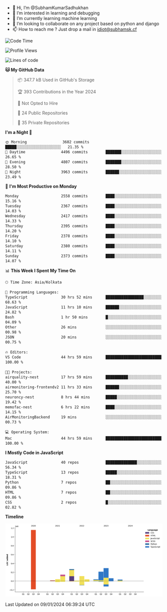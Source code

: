 - 👋 Hi, I’m @SubhamKumarSadhukhan
- 👀 I’m interested in learning and debugging
- 🌱 I’m currently learning machine learning
- 💞️ I’m looking to collaborate on any project based on python and django
- 📫 How to reach me ?
      Just drop a mail in idiot@subhamsk.cf

<!---
SubhamKumarSadhukhan/SubhamKumarSadhukhan is a ✨ special ✨ repository because its `README.md` (this file) appears on your GitHub profile.
You can click the Preview link to take a look at your changes.
--->


<!--START_SECTION:waka-->
![Code Time](http://img.shields.io/badge/Code%20Time-1%2C870%20hrs%2030%20mins-blue)

![Profile Views](http://img.shields.io/badge/Profile%20Views-1-blue)

![Lines of code](https://img.shields.io/badge/From%20Hello%20World%20I%27ve%20Written-2.4%20million%20lines%20of%20code-blue)

**🐱 My GitHub Data** 

> 📦 347.7 kB Used in GitHub's Storage 
 > 
> 🏆 393 Contributions in the Year 2024
 > 
> 🚫 Not Opted to Hire
 > 
> 📜 24 Public Repositories 
 > 
> 🔑 35 Private Repositories 
 > 
**I'm a Night 🦉** 

```text
🌞 Morning                3602 commits        █████░░░░░░░░░░░░░░░░░░░░   21.35 % 
🌆 Daytime                4496 commits        ███████░░░░░░░░░░░░░░░░░░   26.65 % 
🌃 Evening                4807 commits        ███████░░░░░░░░░░░░░░░░░░   28.50 % 
🌙 Night                  3963 commits        ██████░░░░░░░░░░░░░░░░░░░   23.49 % 
```
📅 **I'm Most Productive on Monday** 

```text
Monday                   2558 commits        ████░░░░░░░░░░░░░░░░░░░░░   15.16 % 
Tuesday                  2367 commits        ████░░░░░░░░░░░░░░░░░░░░░   14.03 % 
Wednesday                2417 commits        ████░░░░░░░░░░░░░░░░░░░░░   14.33 % 
Thursday                 2395 commits        ████░░░░░░░░░░░░░░░░░░░░░   14.20 % 
Friday                   2378 commits        ████░░░░░░░░░░░░░░░░░░░░░   14.10 % 
Saturday                 2380 commits        ████░░░░░░░░░░░░░░░░░░░░░   14.11 % 
Sunday                   2373 commits        ████░░░░░░░░░░░░░░░░░░░░░   14.07 % 
```


📊 **This Week I Spent My Time On** 

```text
🕑︎ Time Zone: Asia/Kolkata

💬 Programming Languages: 
TypeScript               30 hrs 52 mins      █████████████████░░░░░░░░   68.63 % 
JavaScript               11 hrs 10 mins      ██████░░░░░░░░░░░░░░░░░░░   24.82 % 
Bash                     1 hr 50 mins        █░░░░░░░░░░░░░░░░░░░░░░░░   04.09 % 
Other                    26 mins             ░░░░░░░░░░░░░░░░░░░░░░░░░   00.98 % 
JSON                     20 mins             ░░░░░░░░░░░░░░░░░░░░░░░░░   00.75 % 

🔥 Editors: 
VS Code                  44 hrs 59 mins      █████████████████████████   100.00 % 

🐱‍💻 Projects: 
airquality-nest          17 hrs 59 mins      ██████████░░░░░░░░░░░░░░░   40.00 % 
airmonitoring-frontendv2 11 hrs 33 mins      ██████░░░░░░░░░░░░░░░░░░░   25.70 % 
neuroncy-nest            8 hrs 44 mins       █████░░░░░░░░░░░░░░░░░░░░   19.42 % 
memofac-nest             6 hrs 22 mins       ████░░░░░░░░░░░░░░░░░░░░░   14.15 % 
AirMonitoringBackend     19 mins             ░░░░░░░░░░░░░░░░░░░░░░░░░   00.73 % 

💻 Operating System: 
Mac                      44 hrs 59 mins      █████████████████████████   100.00 % 
```

**I Mostly Code in JavaScript** 

```text
JavaScript               40 repos            ██████████████░░░░░░░░░░░   56.34 % 
TypeScript               13 repos            █████░░░░░░░░░░░░░░░░░░░░   18.31 % 
Python                   7 repos             ██░░░░░░░░░░░░░░░░░░░░░░░   09.86 % 
HTML                     7 repos             ██░░░░░░░░░░░░░░░░░░░░░░░   09.86 % 
CSS                      2 repos             █░░░░░░░░░░░░░░░░░░░░░░░░   02.82 % 
```



**Timeline**

![Lines of Code chart](https://raw.githubusercontent.com/SubhamKumarSadhukhan/SubhamKumarSadhukhan/main/assets/bar_graph.png)


 Last Updated on 09/01/2024 06:39:24 UTC
<!--END_SECTION:waka-->
